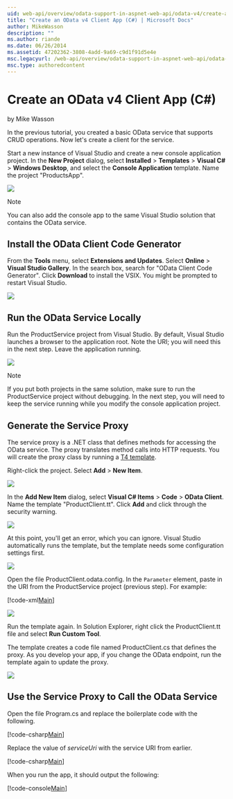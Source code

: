 ```yaml
---
uid: web-api/overview/odata-support-in-aspnet-web-api/odata-v4/create-an-odata-v4-client-app
title: "Create an OData v4 Client App (C#) | Microsoft Docs"
author: MikeWasson
description: ""
ms.author: riande
ms.date: 06/26/2014
ms.assetid: 47202362-3808-4add-9a69-c9d1f91d5e4e
msc.legacyurl: /web-api/overview/odata-support-in-aspnet-web-api/odata-v4/create-an-odata-v4-client-app
msc.type: authoredcontent
---
```

# Create an OData v4 Client App (C#)

by Mike Wasson

In the previous tutorial, you created a basic OData service that supports CRUD operations. Now let's create a client for the service.

Start a new instance of Visual Studio and create a new console application project. In the **New Project** dialog, select **Installed** &gt; **Templates** &gt; **Visual C#** &gt; **Windows Desktop**, and select the **Console Application** template. Name the project &quot;ProductsApp&quot;.

![](create-an-odata-v4-client-app/_static/image1.png)

> [!NOTE]
> You can also add the console app to the same Visual Studio solution that contains the OData service.

## Install the OData Client Code Generator

From the **Tools** menu, select **Extensions and Updates**. Select **Online** &gt; **Visual Studio Gallery**. In the search box, search for &quot;OData Client Code Generator&quot;. Click **Download** to install the VSIX. You might be prompted to restart Visual Studio.

[![](create-an-odata-v4-client-app/_static/image3.png)](create-an-odata-v4-client-app/_static/image2.png)

## Run the OData Service Locally

Run the ProductService project from Visual Studio. By default, Visual Studio launches a browser to the application root. Note the URI; you will need this in the next step. Leave the application running.

![](create-an-odata-v4-client-app/_static/image4.png)

> [!NOTE]
> If you put both projects in the same solution, make sure to run the ProductService project without debugging. In the next step, you will need to keep the service running while you modify the console application project.

## Generate the Service Proxy

The service proxy is a .NET class that defines methods for accessing the OData service. The proxy translates method calls into HTTP requests. You will create the proxy class by running a [T4 template](https://msdn.microsoft.com/library/bb126445.aspx).

Right-click the project. Select **Add** &gt; **New Item**.

![](create-an-odata-v4-client-app/_static/image5.png)

In the **Add New Item** dialog, select **Visual C# Items** &gt; **Code** &gt; **OData Client**. Name the template &quot;ProductClient.tt&quot;. Click **Add** and click through the security warning.

[![](create-an-odata-v4-client-app/_static/image7.png)](create-an-odata-v4-client-app/_static/image6.png)

At this point, you'll get an error, which you can ignore. Visual Studio automatically runs the template, but the template needs some configuration settings first.

[![](create-an-odata-v4-client-app/_static/image9.png)](create-an-odata-v4-client-app/_static/image8.png)

Open the file ProductClient.odata.config. In the `Parameter` element, paste in the URI from the ProductService project (previous step). For example:

[!code-xml[Main](create-an-odata-v4-client-app/samples/sample1.xml)]

[![](create-an-odata-v4-client-app/_static/image11.png)](create-an-odata-v4-client-app/_static/image10.png)

Run the template again. In Solution Explorer, right click the ProductClient.tt file and select **Run Custom Tool**.

The template creates a code file named ProductClient.cs that defines the proxy. As you develop your app, if you change the OData endpoint, run the template again to update the proxy.

![](create-an-odata-v4-client-app/_static/image12.png)

## Use the Service Proxy to Call the OData Service

Open the file Program.cs and replace the boilerplate code with the following.

[!code-csharp[Main](create-an-odata-v4-client-app/samples/sample2.cs)]

Replace the value of *serviceUri* with the service URI from earlier.

[!code-csharp[Main](create-an-odata-v4-client-app/samples/sample3.cs)]

When you run the app, it should output the following:

[!code-console[Main](create-an-odata-v4-client-app/samples/sample4.cmd)]
